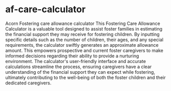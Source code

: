 # af-care-calculator
Acorn Fostering care allowance calculator
This Fostering Care Allowance Calculator is a valuable tool designed to assist foster families in estimating the financial support they may receive for fostering children. By inputting specific details such as the number of children, their ages, and any special requirements, the calculator swiftly generates an approximate allowance amount. This empowers prospective and current foster caregivers to make informed decisions regarding their ability to provide a nurturing environment. The calculator's user-friendly interface and accurate calculations streamline the process, ensuring caregivers have a clear understanding of the financial support they can expect while fostering, ultimately contributing to the well-being of both the foster children and their dedicated caregivers.
